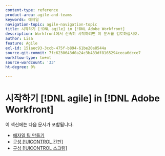 ```yaml
---
content-type: reference
product-area: agile-and-teams
keywords: 애자일
navigation-topic: agile-navigation-topic
title: 시작하기 [!DNL agile] in [!DNL Adobe Workfront]
description: Workfront에서 신속히 시작하려면 이 문서를 검토하십시오.
author: Lisa
feature: Agile
exl-id: 151aec93-3ccb-475f-b894-61be20a8544a
source-git-commit: 7fc6230643d0a24c3b483df8165294ceca6dcce7
workflow-type: tm+mt
source-wordcount: '33'
ht-degree: 0%

---
```


# 시작하기 [!DNL agile] in [!DNL Adobe Workfront]

이 섹션에는 다음 문서가 포함됩니다.

* [애자일 팀 만들기](../../agile/get-started-with-agile-in-workfront/create-an-agile-team.md)
* [구성 [!UICONTROL 간판]](../../agile/get-started-with-agile-in-workfront/configure-kanban.md)
* [구성 [!UICONTROL 스크럼]](../../agile/get-started-with-agile-in-workfront/configure-scrum.md)
